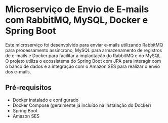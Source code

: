 # Microserviço de Envio de E-mails com RabbitMQ, MySQL, Docker e Spring Boot

Este microserviço foi desenvolvido para enviar e-mails utilizando RabbitMQ para processamento assíncrono, MySQL para armazenamento de registros de e-mails e Docker para facilitar a implantação do RabbitMQ e do MySQL. O projeto utiliza o ecossistema do Spring Boot com JPA para interagir com o banco de dados e a integração com o Amazon SES para realizar o envio dos e-mails.

## Pré-requisitos

- Docker instalado e configurado
- Docker Compose (geralmente já incluído na instalação do Docker)
- Spring Boot
- Amazon SES

